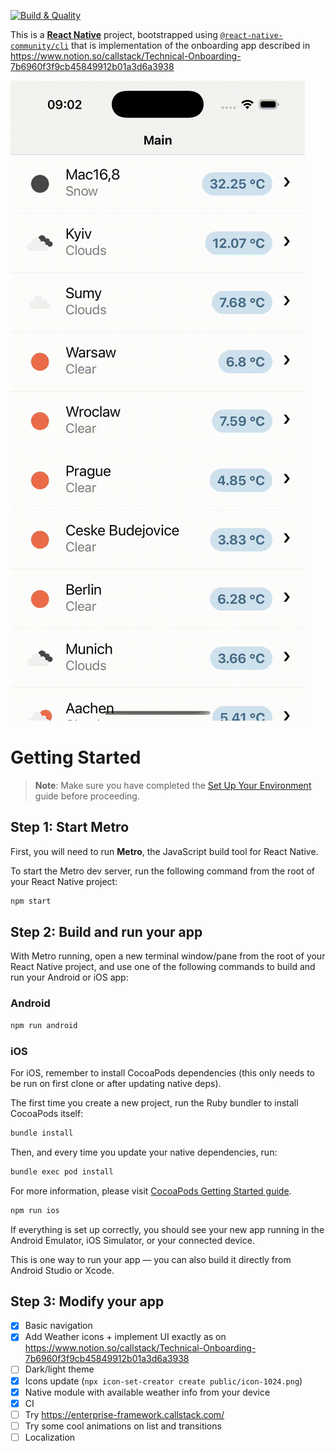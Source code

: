 [![Build & Quality](https://github.com/callstack-internal/weatherding/actions/workflows/main.yml/badge.svg)](https://github.com/callstack-internal/weatherding/actions/workflows/main.yml)

This is a [**React Native**](https://reactnative.dev) project, bootstrapped using [`@react-native-community/cli`](https://github.com/react-native-community/cli) that is implementation of the onboarding app described in https://www.notion.so/callstack/Technical-Onboarding-7b6960f3f9cb45849912b01a3d6a3938

![Demo](./public/misc/demo.gif)

# Getting Started

> **Note**: Make sure you have completed the [Set Up Your Environment](https://reactnative.dev/docs/set-up-your-environment) guide before proceeding.

## Step 1: Start Metro

First, you will need to run **Metro**, the JavaScript build tool for React Native.

To start the Metro dev server, run the following command from the root of your React Native project:

```sh
npm start
```

## Step 2: Build and run your app

With Metro running, open a new terminal window/pane from the root of your React Native project, and use one of the following commands to build and run your Android or iOS app:

### Android

```sh
npm run android
```

### iOS

For iOS, remember to install CocoaPods dependencies (this only needs to be run on first clone or after updating native deps).

The first time you create a new project, run the Ruby bundler to install CocoaPods itself:

```sh
bundle install
```

Then, and every time you update your native dependencies, run:

```sh
bundle exec pod install
```

For more information, please visit [CocoaPods Getting Started guide](https://guides.cocoapods.org/using/getting-started.html).

```sh
npm run ios
```

If everything is set up correctly, you should see your new app running in the Android Emulator, iOS Simulator, or your connected device.

This is one way to run your app — you can also build it directly from Android Studio or Xcode.

## Step 3: Modify your app

- [x] Basic navigation
- [x] Add Weather icons + implement UI exactly as on https://www.notion.so/callstack/Technical-Onboarding-7b6960f3f9cb45849912b01a3d6a3938
- [ ] Dark/light theme
- [x] Icons update (`npx icon-set-creator create public/icon-1024.png`)
- [x] Native module with available weather info from your device
- [x] CI
- [ ] Try https://enterprise-framework.callstack.com/
- [ ] Try some cool animations on list and transitions
- [ ] Localization
